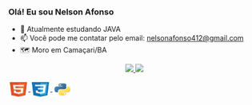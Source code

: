 ### Olá! Eu sou Nelson Afonso

- 🌱 Atualmente estudando JAVA
- 📫 Você pode me contatar pelo email: nelsonafonso412@gmail.com
- 🗺 Moro em Camaçari/BA

<div align="center">
  <a href="https://github.com/Nelson-Afonso404">
  <img height="180em" src="https://github-readme-stats.vercel.app/api?username=Nelson-Afonso404&show_icons=true&theme=dark&include_all_commits=true&count_private=true"/>
  <img height="160em" src="https://github-readme-stats.vercel.app/api/top-langs/?username=Nelson-Afonso404&layout=compact&langs_count=7&theme=dark"/>
</div>
  <div style="display: inline_block"><br>
  <img align="center" alt="Rafa-HTML" height="30" width="40" src="https://raw.githubusercontent.com/devicons/devicon/master/icons/html5/html5-original.svg">
  <img align="center" alt="Rafa-CSS" height="30" width="40" src="https://raw.githubusercontent.com/devicons/devicon/master/icons/css3/css3-original.svg">
  <img align="center" alt="Rafa-Python" height="30" width="40" src="https://raw.githubusercontent.com/devicons/devicon/master/icons/python/python-original.svg">
</div>
